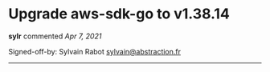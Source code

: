 # Upgrade aws-sdk-go to v1.38.14

**sylr** commented *Apr 7, 2021*

Signed-off-by: Sylvain Rabot <sylvain@abstraction.fr>
<br />
***


